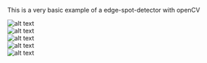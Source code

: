 This is a very basic example of a edge-spot-detector with openCV <br>

![alt text](https://drive.google.com/uc?export=view&id=115o21PtFqeaIQTdbIHH-_Dn2Yg1-Q30M)<br>
![alt text](https://drive.google.com/uc?export=view&id=1VxU3rI96q56FHAkFUk3Td_1NHRfewDOV)<br>
![alt text](https://drive.google.com/uc?export=view&id=1UH1q_t42nGB0ena3llCmnQKrVvTD7Xll)<br>
![alt text](https://drive.google.com/uc?export=view&id=1mTVNBBNOddgIkamIUGvRccq4wL-OaGpm)<br>
![alt text](https://drive.google.com/uc?export=view&id=1Kx-VR1TKHR1aRFzvJMEOI_MX0kWJYdPI)
